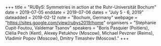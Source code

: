 +++
title = "RUByS: Symmetries in action at the Ruhr-Universität Bochum"
date = 2019-07-05
enddate = 2019-07-06
dates = "July 5 - 6, 2019"
dateadded = 2019-02-12
note = "Bochum, Germany"
webpage = "https://sites.google.com/view/rubys2019/home"
organisers = "Stéphanie Cupit-Foutou, Valdemar Tsanov"
speakers = "Boris Pasquier (Poitiers), Clélia Pech (Kent), Alexey Petukhov (Moscow), Michael Pevzner (Reims), Vladimir Popov (Moscow), Dmitry Timashev (Moscow)."
+++
